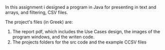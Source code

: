 In this assignment i designed a program in Java for presenting in text and arrays, and filtering, CSV files.

The project's files (in Greek) are:

1. The report pdf, which includes the Use Cases design, the images of the program windows, and the writen code.
2. The projects folders for the src code and the example CCSV files

